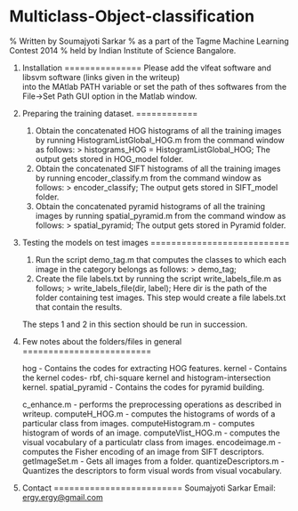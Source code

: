 Multiclass-Object-classification
================================
% Written by Soumajyoti Sarkar
% as a part of the Tagme Machine Learning Contest 2014
% held by Indian Institute of Science Bangalore.

1. Installation
===============
   Please add the vlfeat software and libsvm software
   (links given in the writeup)    
   into the MAtlab PATH variable or set the path of thes
   softwares from the File->Set Path GUI option in the 
   Matlab window.

2. Preparing the training dataset.
============
 	1. Obtain the concatenated HOG histograms of all the training
	   images by running HistogramListGlobal_HOG.m from the command
	   window as follows:
                    > histograms_HOG = HistogramListGlobal_HOG;
	   The output gets stored in HOG_model folder.
	2. Obtain the concatenated SIFT histograms of all the training
	   images by running encoder_classify.m from the command
	   window as follows:
                    > encoder_classify;
	   The output gets stored in SIFT_model folder.
	3. Obtain the concatenated pyramid histograms of all the training
	   images by running spatial_pyramid.m from the command
	   window as follows:
                    > spatial_pyramid;
	   The output gets stored in Pyramid folder.

3. Testing the models on test images
===========================
	1. Run the script demo_tag.m that computes the 
	   classes to which each image in the category belongs
	   as follows:
		    > demo_tag; 
	2. Create the file labels.txt by running the script
	   write_labels_file.m as follows;
		    > write_labels_file(dir, label);
	   Here dir is the path of the folder containing test images.
	   This step would create a file labels.txt that contain the 
	   results.

	The steps 1 and 2 in this section should be run in succession.
	

4. Few notes about the folders/files in general
=========================   

	hog - Contains the codes for extracting HOG features.
	kernel - Contains the kernel codes- rbf, chi-square kernel and histogram-intersection kernel.
	spatial_pyramid - Contains the codes for pyramid building.
	
	c_enhance.m - performs the preprocessing operations as described in writeup.
	computeH_HOG.m - computes the histograms of words of a particular class from images.
	computeHistogram.m - computes histogram of words of an image.
	computeVlist_HOG.m - computes the visual  vocabulary of a particulatr class from images.
	encodeimage.m - computes the Fisher encoding of an image from SIFT descriptors.
	getImageSet.m - Gets all images from a folder.
	quantizeDescriptors.m - Quantizes the descriptors to form visual words from visual vocabulary.

4. Contact 
=========================
   Soumajyoti Sarkar
   Email: ergy.ergy@gmail.com

